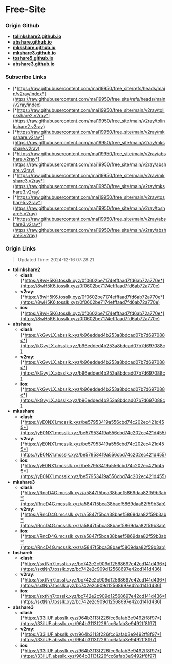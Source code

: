 # Free-Site

### Origin Github

- [**tolinkshare2.github.io**](https://github.com/tolinkshare2/tolinkshare2.github.io)
- [**abshare.github.io**](https://github.com/abshare/abshare.github.io)
- [**mksshare.github.io**](https://github.com/mksshare/mksshare.github.io)
- [**mkshare3.github.io**](https://github.com/mkshare3/mkshare3.github.io)
- [**toshare5.github.io**](https://github.com/toshare5/toshare5.github.io)
- [**abshare3.github.io**](https://github.com/abshare3/abshare3.github.io)

### Subscribe Links

- [*https://raw.githubusercontent.com/mai19950/free_site/refs/heads/main/v2ray/index*](https://raw.githubusercontent.com/mai19950/free_site/refs/heads/main/v2ray/index)
- [*https://raw.githubusercontent.com/mai19950/free_site/main/v2ray/tolinkshare2.v2ray*](https://raw.githubusercontent.com/mai19950/free_site/main/v2ray/tolinkshare2.v2ray)
- [*https://raw.githubusercontent.com/mai19950/free_site/main/v2ray/mksshare.v2ray*](https://raw.githubusercontent.com/mai19950/free_site/main/v2ray/mksshare.v2ray)
- [*https://raw.githubusercontent.com/mai19950/free_site/main/v2ray/abshare.v2ray*](https://raw.githubusercontent.com/mai19950/free_site/main/v2ray/abshare.v2ray)
- [*https://raw.githubusercontent.com/mai19950/free_site/main/v2ray/mkshare3.v2ray*](https://raw.githubusercontent.com/mai19950/free_site/main/v2ray/mkshare3.v2ray)
- [*https://raw.githubusercontent.com/mai19950/free_site/main/v2ray/toshare5.v2ray*](https://raw.githubusercontent.com/mai19950/free_site/main/v2ray/toshare5.v2ray)
- [*https://raw.githubusercontent.com/mai19950/free_site/main/v2ray/abshare3.v2ray*](https://raw.githubusercontent.com/mai19950/free_site/main/v2ray/abshare3.v2ray)

### Origin Links

> Updated Time: 2024-12-16 07:28:21

- **tolinkshare2**
  - **clash**: [*https://8wH5K6.tosslk.xyz/0f0602be7174efffaad7fd6ab72a770e*](https://8wH5K6.tosslk.xyz/0f0602be7174efffaad7fd6ab72a770e)
  - **v2ray**: [*https://8wH5K6.tosslk.xyz/0f0602be7174efffaad7fd6ab72a770e*](https://8wH5K6.tosslk.xyz/0f0602be7174efffaad7fd6ab72a770e)
  - **ios**: [*https://8wH5K6.tosslk.xyz/0f0602be7174efffaad7fd6ab72a770e*](https://8wH5K6.tosslk.xyz/0f0602be7174efffaad7fd6ab72a770e)
- **abshare**
  - **clash**: [*https://kGvyLX.absslk.xyz/b96edded4b253a8bdcad07b7d697088c*](https://kGvyLX.absslk.xyz/b96edded4b253a8bdcad07b7d697088c)
  - **v2ray**: [*https://kGvyLX.absslk.xyz/b96edded4b253a8bdcad07b7d697088c*](https://kGvyLX.absslk.xyz/b96edded4b253a8bdcad07b7d697088c)
  - **ios**: [*https://kGvyLX.absslk.xyz/b96edded4b253a8bdcad07b7d697088c*](https://kGvyLX.absslk.xyz/b96edded4b253a8bdcad07b7d697088c)
- **mksshare**
  - **clash**: [*https://yE0NX1.mcsslk.xyz/be57953419a556cbd74c202ec421d455*](https://yE0NX1.mcsslk.xyz/be57953419a556cbd74c202ec421d455)
  - **v2ray**: [*https://yE0NX1.mcsslk.xyz/be57953419a556cbd74c202ec421d455*](https://yE0NX1.mcsslk.xyz/be57953419a556cbd74c202ec421d455)
  - **ios**: [*https://yE0NX1.mcsslk.xyz/be57953419a556cbd74c202ec421d455*](https://yE0NX1.mcsslk.xyz/be57953419a556cbd74c202ec421d455)
- **mkshare3**
  - **clash**: [*https://RncD4G.mcsslk.xyz/a5847f5bca38baef5869daa82f59b3ab*](https://RncD4G.mcsslk.xyz/a5847f5bca38baef5869daa82f59b3ab)
  - **v2ray**: [*https://RncD4G.mcsslk.xyz/a5847f5bca38baef5869daa82f59b3ab*](https://RncD4G.mcsslk.xyz/a5847f5bca38baef5869daa82f59b3ab)
  - **ios**: [*https://RncD4G.mcsslk.xyz/a5847f5bca38baef5869daa82f59b3ab*](https://RncD4G.mcsslk.xyz/a5847f5bca38baef5869daa82f59b3ab)
- **toshare5**
  - **clash**: [*https://sxtNn7.tosslk.xyz/bc742e2c909d12568697e42cd141d436*](https://sxtNn7.tosslk.xyz/bc742e2c909d12568697e42cd141d436)
  - **v2ray**: [*https://sxtNn7.tosslk.xyz/bc742e2c909d12568697e42cd141d436*](https://sxtNn7.tosslk.xyz/bc742e2c909d12568697e42cd141d436)
  - **ios**: [*https://sxtNn7.tosslk.xyz/bc742e2c909d12568697e42cd141d436*](https://sxtNn7.tosslk.xyz/bc742e2c909d12568697e42cd141d436)
- **abshare3**
  - **clash**: [*https://33iIUF.absslk.xyz/964b3113f226fcc6afab3e9492ff8f97*](https://33iIUF.absslk.xyz/964b3113f226fcc6afab3e9492ff8f97)
  - **v2ray**: [*https://33iIUF.absslk.xyz/964b3113f226fcc6afab3e9492ff8f97*](https://33iIUF.absslk.xyz/964b3113f226fcc6afab3e9492ff8f97)
  - **ios**: [*https://33iIUF.absslk.xyz/964b3113f226fcc6afab3e9492ff8f97*](https://33iIUF.absslk.xyz/964b3113f226fcc6afab3e9492ff8f97)
